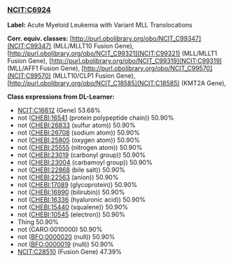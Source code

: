 
### [NCIT:C6924](http://purl.obolibrary.org/obo/NCIT_C6924)
**Label:** Acute Myeloid Leukemia with Variant MLL Translocations

**Corr. equiv. classes:** [http://purl.obolibrary.org/obo/NCIT_C99347](NCIT:C99347) (MLL/MLLT10 Fusion Gene), [http://purl.obolibrary.org/obo/NCIT_C99321](NCIT:C99321) (MLL/MLLT1 Fusion Gene), [http://purl.obolibrary.org/obo/NCIT_C99319](NCIT:C99319) (MLL/AFF1 Fusion Gene), [http://purl.obolibrary.org/obo/NCIT_C99570](NCIT:C99570) (MLLT10/CLP1 Fusion Gene), [http://purl.obolibrary.org/obo/NCIT_C18585](NCIT:C18585) (KMT2A Gene), 

**Class expressions from DL-Learner:**

- [NCIT:C16612](http://purl.obolibrary.org/obo/NCIT_C16612) (Gene) 53.68%
- not ([CHEBI:16541](http://purl.obolibrary.org/obo/CHEBI_16541) (protein polypeptide chain)) 50.90%
- not ([CHEBI:26833](http://purl.obolibrary.org/obo/CHEBI_26833) (sulfur atom)) 50.90%
- not ([CHEBI:26708](http://purl.obolibrary.org/obo/CHEBI_26708) (sodium atom)) 50.90%
- not ([CHEBI:25805](http://purl.obolibrary.org/obo/CHEBI_25805) (oxygen atom)) 50.90%
- not ([CHEBI:25555](http://purl.obolibrary.org/obo/CHEBI_25555) (nitrogen atom)) 50.90%
- not ([CHEBI:23019](http://purl.obolibrary.org/obo/CHEBI_23019) (carbonyl group)) 50.90%
- not ([CHEBI:23004](http://purl.obolibrary.org/obo/CHEBI_23004) (carbamoyl group)) 50.90%
- not ([CHEBI:22868](http://purl.obolibrary.org/obo/CHEBI_22868) (bile salt)) 50.90%
- not ([CHEBI:22563](http://purl.obolibrary.org/obo/CHEBI_22563) (anion)) 50.90%
- not ([CHEBI:17089](http://purl.obolibrary.org/obo/CHEBI_17089) (glycoprotein)) 50.90%
- not ([CHEBI:16990](http://purl.obolibrary.org/obo/CHEBI_16990) (bilirubin)) 50.90%
- not ([CHEBI:16336](http://purl.obolibrary.org/obo/CHEBI_16336) (hyaluronic acid)) 50.90%
- not ([CHEBI:15440](http://purl.obolibrary.org/obo/CHEBI_15440) (squalene)) 50.90%
- not ([CHEBI:10545](http://purl.obolibrary.org/obo/CHEBI_10545) (electron)) 50.90%
- Thing 50.90%
- not (CARO:0010000) 50.90%
- not ([BFO:0000020](http://purl.obolibrary.org/obo/BFO_0000020) (null)) 50.90%
- not ([BFO:0000019](http://purl.obolibrary.org/obo/BFO_0000019) (null)) 50.90%
- [NCIT:C28510](http://purl.obolibrary.org/obo/NCIT_C28510) (Fusion Gene) 47.39%


